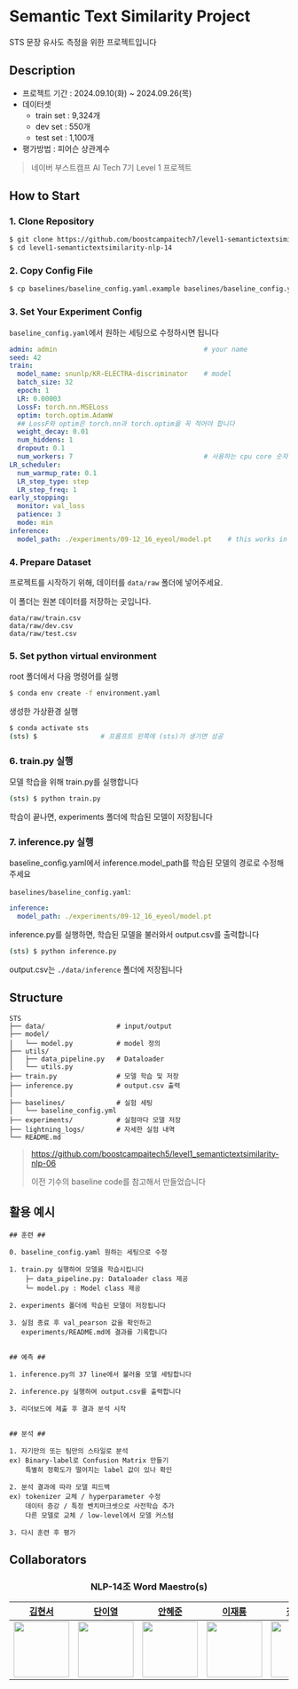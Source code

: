 # Semantic Text Similarity Project

STS 문장 유사도 측정을 위한 프로젝트입니다


## Description
- 프로젝트 기간 : 2024.09.10(화) ~ 2024.09.26(목)
- 데이터셋
  * train set : 9,324개
  * dev set   : 550개
  * test set  : 1,100개
- 평가방법 : 피어슨 상관계수

> 네이버 부스트캠프 AI Tech 7기 Level 1 프로젝트


## How to Start

### 1. Clone Repository

```sh
$ git clone https://github.com/boostcampaitech7/level1-semantictextsimilarity-nlp-14.git
$ cd level1-semantictextsimilarity-nlp-14
```

### 2. Copy Config File

```sh 
$ cp baselines/baseline_config.yaml.example baselines/baseline_config.yaml
```

### 3. Set Your Experiment Config
`baseline_config.yaml`에서 원하는 세팅으로 수정하시면 됩니다

```yaml
admin: admin                                     # your name
seed: 42                                         
train:
  model_name: snunlp/KR-ELECTRA-discriminator    # model
  batch_size: 32
  epoch: 1
  LR: 0.00003
  LossF: torch.nn.MSELoss 
  optim: torch.optim.AdamW
  ## LossF와 optim은 torch.nn과 torch.optim을 꼭 적어야 합니다
  weight_decay: 0.01
  num_hiddens: 1
  dropout: 0.1
  num_workers: 7                                 # 사용하는 cpu core 숫자
LR_scheduler:
  num_warmup_rate: 0.1
  LR_step_type: step 
  LR_step_freq: 1
early_stopping:
  monitor: val_loss
  patience: 3
  mode: min
inference:
  model_path: ./experiments/09-12_16_eyeol/model.pt    # this works in inference.py
```

### 4. Prepare Dataset
프로젝트를 시작하기 위해, 데이터를 `data/raw` 폴더에 넣어주세요.

이 폴더는 원본 데이터를 저장하는 곳입니다.
```plaintext
data/raw/train.csv
data/raw/dev.csv
data/raw/test.csv
```

### 5. Set python virtual environment
root 폴더에서 다음 명령어를 실행
```sh
$ conda env create -f environment.yaml
```

생성한 가상환경 실행
```sh
$ conda activate sts
(sts) $                # 프롬프트 왼쪽에 (sts)가 생기면 성공
```

### 6. train.py 실행
모델 학습을 위해 train.py를 실행합니다
```sh
(sts) $ python train.py
```

학습이 끝나면, experiments 폴더에 학습된 모델이 저장됩니다


### 7. inference.py 실행
baseline_config.yaml에서 inference.model_path를
학습된 모델의 경로로 수정해주세요

`baselines/baseline_config.yaml`:
```yaml
inference:
  model_path: ./experiments/09-12_16_eyeol/model.pt
```

inference.py를 실행하면, 학습된 모델을 불러와서 output.csv를 출력합니다
```sh
(sts) $ python inference.py
```
output.csv는 `./data/inference` 폴더에 저장됩니다


## Structure

```plaintext
STS
├── data/                  # input/output
├── model/       
│   └── model.py           # model 정의
├── utils/    
│   ├── data_pipeline.py   # Dataloader
│   └── utils.py            
├── train.py               # 모델 학습 및 저장
├── inference.py           # output.csv 출력
│
├── baselines/             # 실험 세팅
│   └── baseline_config.yml 
├── experiments/           # 실험마다 모델 저장
├── lightning_logs/        # 자세한 실험 내역
└── README.md        

```

> https://github.com/boostcampaitech5/level1_semantictextsimilarity-nlp-06
>
> 이전 기수의 baseline code를 참고해서 만들었습니다

## 활용 예시


```plaintext
## 훈련 ##

0. baseline_config.yaml 원하는 세팅으로 수정

1. train.py 실행하여 모델을 학습시킵니다
    ├─ data_pipeline.py: Dataloader class 제공
    └─ model.py : Model class 제공
    
2. experiments 폴더에 학습된 모델이 저장됩니다

3. 실험 종료 후 val_pearson 값을 확인하고
   experiments/README.md에 결과를 기록합니다


## 예측 ## 

1. inference.py의 37 line에서 불러올 모델 세팅합니다

2. inference.py 실행하여 output.csv를 출력합니다

3. 리더보드에 제출 후 결과 분석 시작


## 분석 ## 

1. 자기만의 또는 팀만의 스타일로 분석
ex) Binary-label로 Confusion Matrix 만들기
    특별히 정확도가 떨어지는 label 값이 있나 확인

2. 분석 결과에 따라 모델 피드백
ex) tokenizer 교체 / hyperparameter 수정
    데이터 증강 / 특정 벤치마크셋으로 사전학습 추가
    다른 모델로 교체 / low-level에서 모델 커스텀

3. 다시 훈련 후 평가
```

## Collaborators

<h3 align="center">NLP-14조 Word Maestro(s)</h3>

<div align="center">

|          [김현서](https://github.com/kimhyeonseo0830)          |          [단이열](https://github.com/eyeol)          |          [안혜준](https://github.com/jagaldol)          |          [이재룡](https://github.com/So1pi)          |          [장요한](https://github.com/DDUKDAE)          |
| :----------------------------------------------------: | :-----------------------------------------------------: | :------------------------------------------------------: | :---------------------------------------------------: | :---------------------------------------------------: |
| <img src="https://github.com/kimhyeonseo0830.png" width="100"> | <img src="https://github.com/eyeol.png" width="100"> | <img src="https://github.com/jagaldol.png" width="100"> | <img src="https://github.com/So1pi.png" width="100"> | <img src="https://github.com/DDUKDAE.png" width="100"> |

</div>
